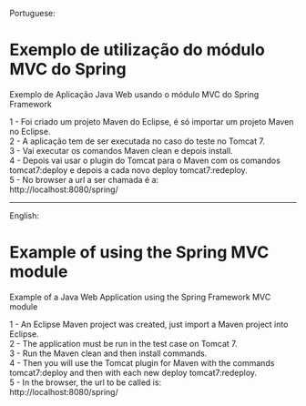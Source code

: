 Portuguese:  
# Exemplo de utilização do módulo MVC do Spring  

Exemplo de Aplicação Java Web usando o módulo MVC do Spring Framework  

1 - Foi criado um projeto Maven do Eclipse, é só importar um projeto Maven no Eclipse.    
2 - A aplicação tem de ser executada no caso do teste no Tomcat 7.  
3 - Vai executar os comandos Maven clean e depois install.  
4 - Depois vai usar o plugin do Tomcat para o Maven com os comandos   
tomcat7:deploy e depois a cada novo deploy tomcat7:redeploy.      
5 - No browser a url a ser chamada é a:    
http://localhost:8080/spring/  
___________________________________________________________________________________________________________
English:
# Example of using the Spring MVC module  

Example of a Java Web Application using the Spring Framework MVC module  

1 - An Eclipse Maven project was created, just import a Maven project into Eclipse.  
2 - The application must be run in the test case on Tomcat 7.  
3 - Run the Maven clean and then install commands.  
4 - Then you will use the Tomcat plugin for Maven with the commands  
tomcat7:deploy and then with each new deploy tomcat7:redeploy.  
5 - In the browser, the url to be called is:    
http://localhost:8080/spring/    
